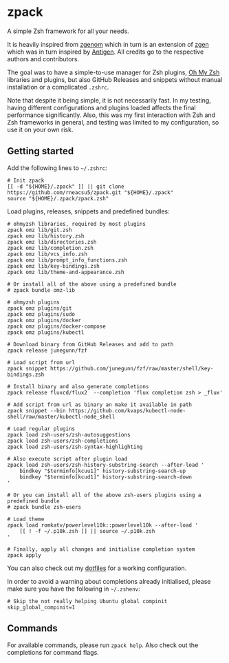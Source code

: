 # zpack

A simple Zsh framework for all your needs.

It is heavily inspired from [zgenom](https://github.com/jandamm/zgenom) which in turn is an extension of [zgen](https://github.com/tarjoilija/zgen) which was in turn inspired by [Antigen](https://github.com/zsh-users/antigen). All credits go to the respective authors and contributors.

The goal was to have a simple-to-use manager for Zsh plugins, [Oh My Zsh](https://github.com/ohmyzsh/ohmyzsh) libraries and plugins, but also GitHub Releases and snippets without manual installation or a complicated `.zshrc`.

Note that despite it being simple, it is not necessarily fast. In my testing, having different configurations and plugins loaded affects the final performance significantly. Also, this was my first interaction with Zsh and Zsh frameworks in general, and testing was limited to my configuration, so use it on your own risk.

## Getting started

Add the following lines to `~/.zshrc`:

```shell
# Init zpack
[[ -d "${HOME}/.zpack" ]] || git clone https://github.com/rneacsu5/zpack.git "${HOME}/.zpack"
source "${HOME}/.zpack/zpack.zsh"
```

Load plugins, releases, snippets and predefined bundles:

```shell
# ohmyzsh libraries, required by most plugins
zpack omz lib/git.zsh
zpack omz lib/history.zsh
zpack omz lib/directories.zsh
zpack omz lib/completion.zsh
zpack omz lib/vcs_info.zsh
zpack omz lib/prompt_info_functions.zsh
zpack omz lib/key-bindings.zsh
zpack omz lib/theme-and-appearance.zsh

# Or install all of the above using a predefined bundle
# zpack bundle omz-lib

# ohmyzsh plugins
zpack omz plugins/git
zpack omz plugins/sudo
zpack omz plugins/docker
zpack omz plugins/docker-compose
zpack omz plugins/kubectl

# Download binary from GitHub Releases and add to path
zpack release junegunn/fzf

# Load script from url
zpack snippet https://github.com/junegunn/fzf/raw/master/shell/key-bindings.zsh

# Install binary and also generate completions
zpack release fluxcd/flux2  --completion 'flux completion zsh > _flux'

# Add script from url as binary an make it available in path
zpack snippet --bin https://github.com/kvaps/kubectl-node-shell/raw/master/kubectl-node_shell

# Load regular plugins
zpack load zsh-users/zsh-autosuggestions
zpack load zsh-users/zsh-completions
zpack load zsh-users/zsh-syntax-highlighting

# Also execute script after plugin load
zpack load zsh-users/zsh-history-substring-search --after-load '
    bindkey "$terminfo[kcuu1]" history-substring-search-up
    bindkey "$terminfo[kcud1]" history-substring-search-down
'

# Or you can install all of the above zsh-users plugins using a predefined bundle
# zpack bundle zsh-users

# Load theme
zpack load romkatv/powerlevel10k::powerlevel10k --after-load '
    [[ ! -f ~/.p10k.zsh ]] || source ~/.p10k.zsh
'

# Finally, apply all changes and initialise completion system
zpack apply

```

You can also check out my [dotfiles](https://github.com/rneacsu5/dotfiles) for a working configuration.

In order to avoid a warning about completions already initialised, please make sure you have the following in `~/.zshenv`:

```shell
# Skip the not really helping Ubuntu global compinit
skip_global_compinit=1
```

## Commands

For available commands, please run `zpack help`. Also check out the completions for command flags.
